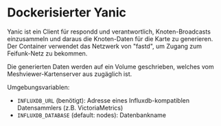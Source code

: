 # Dockerisierter Yanic

Yanic ist ein Client für respondd und verantwortlich, Knoten-Broadcasts einzusammeln und daraus die Knoten-Daten für die Karte zu generieren. Der Container verwendet das Netzwerk von "fastd", um Zugang zum Feifunk-Netz zu bekommen.

Die generierten Daten werden auf ein Volume geschrieben, welches vom Meshviewer-Kartenserver aus zugäglich ist.

Umgebungsvariablen:

* `INFLUXDB_URL` (benötigt): Adresse eines Influxdb-kompatiblen Datensammlers (z.B. VictoriaMetrics)
* `INFLUXDB_DATABASE` (default: nodes): Datenbankname
